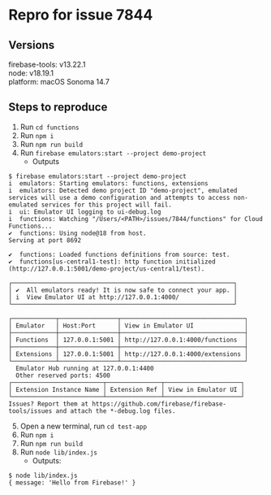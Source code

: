 # Repro for issue 7844

## Versions

firebase-tools: v13.22.1<br>
node: v18.19.1<br>
platform: macOS Sonoma 14.7

## Steps to reproduce

1. Run `cd functions`
2. Run `npm i`
3. Run `npm run build`
4. Run `firebase emulators:start --project demo-project`
   - Outputs

```
$ firebase emulators:start --project demo-project
i  emulators: Starting emulators: functions, extensions
i  emulators: Detected demo project ID "demo-project", emulated services will use a demo configuration and attempts to access non-emulated services for this project will fail.
i  ui: Emulator UI logging to ui-debug.log
i  functions: Watching "/Users/<PATH>/issues/7844/functions" for Cloud Functions...
✔  functions: Using node@18 from host.
Serving at port 8692

✔  functions: Loaded functions definitions from source: test.
✔  functions[us-central1-test]: http function initialized (http://127.0.0.1:5001/demo-project/us-central1/test).

┌─────────────────────────────────────────────────────────────┐
│ ✔  All emulators ready! It is now safe to connect your app. │
│ i  View Emulator UI at http://127.0.0.1:4000/               │
└─────────────────────────────────────────────────────────────┘

┌────────────┬────────────────┬──────────────────────────────────┐
│ Emulator   │ Host:Port      │ View in Emulator UI              │
├────────────┼────────────────┼──────────────────────────────────┤
│ Functions  │ 127.0.0.1:5001 │ http://127.0.0.1:4000/functions  │
├────────────┼────────────────┼──────────────────────────────────┤
│ Extensions │ 127.0.0.1:5001 │ http://127.0.0.1:4000/extensions │
└────────────┴────────────────┴──────────────────────────────────┘
  Emulator Hub running at 127.0.0.1:4400
  Other reserved ports: 4500
┌─────────────────────────┬───────────────┬─────────────────────┐
│ Extension Instance Name │ Extension Ref │ View in Emulator UI │
└─────────────────────────┴───────────────┴─────────────────────┘
Issues? Report them at https://github.com/firebase/firebase-tools/issues and attach the *-debug.log files.
```

5. Open a new terminal, run `cd test-app`
6. Run `npm i`
7. Run `npm run build`
8. Run `node lib/index.js`
   - Outputs:

```
$ node lib/index.js
{ message: 'Hello from Firebase!' }
```
